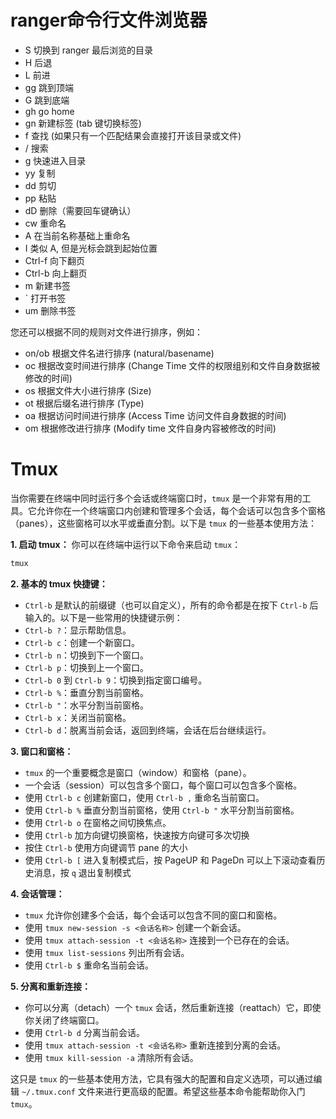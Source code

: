 # ranger命令行文件浏览器
- S 切换到 ranger 最后浏览的目录
- H 后退
- L 前进
- gg 跳到顶端
- G 跳到底端
- gh go home
- gn 新建标签 (tab 键切换标签)
- f 查找 (如果只有一个匹配结果会直接打开该目录或文件)
- / 搜索
- g 快速进入目录
- yy 复制
- dd 剪切
- pp 粘贴
- dD 删除（需要回车键确认）
- cw 重命名
- A 在当前名称基础上重命名
- I 类似 A, 但是光标会跳到起始位置
- Ctrl-f 向下翻页
- Ctrl-b 向上翻页
- m 新建书签
- \` 打开书签
- um 删除书签

您还可以根据不同的规则对文件进行排序，例如：

- on/ob 根据文件名进行排序 (natural/basename)
- oc 根据改变时间进行排序 (Change Time 文件的权限组别和文件自身数据被修改的时间)
- os 根据文件大小进行排序 (Size)
- ot 根据后缀名进行排序 (Type)
- oa 根据访问时间进行排序 (Access Time 访问文件自身数据的时间)
- om 根据修改进行排序 (Modify time 文件自身内容被修改的时间)

# Tmux

当你需要在终端中同时运行多个会话或终端窗口时，`tmux` 是一个非常有用的工具。它允许你在一个终端窗口内创建和管理多个会话，每个会话可以包含多个窗格（panes），这些窗格可以水平或垂直分割。以下是 `tmux` 的一些基本使用方法：

**1. 启动 tmux：**
你可以在终端中运行以下命令来启动 `tmux`：

```bash
tmux
```

**2. 基本的 tmux 快捷键：**
   - `Ctrl-b` 是默认的前缀键（也可以自定义），所有的命令都是在按下 `Ctrl-b` 后输入的。以下是一些常用的快捷键示例：
   - `Ctrl-b ?`：显示帮助信息。
   - `Ctrl-b c`：创建一个新窗口。
   - `Ctrl-b n`：切换到下一个窗口。
   - `Ctrl-b p`：切换到上一个窗口。
   - `Ctrl-b 0` 到 `Ctrl-b 9`：切换到指定窗口编号。
   - `Ctrl-b %`：垂直分割当前窗格。
   - `Ctrl-b "`：水平分割当前窗格。
   - `Ctrl-b x`：关闭当前窗格。
   - `Ctrl-b d`：脱离当前会话，返回到终端，会话在后台继续运行。

**3. 窗口和窗格：**
   - `tmux` 的一个重要概念是窗口（window）和窗格（pane）。
   - 一个会话（session）可以包含多个窗口，每个窗口可以包含多个窗格。
   - 使用 `Ctrl-b c` 创建新窗口，使用 `Ctrl-b ,` 重命名当前窗口。
   - 使用 `Ctrl-b %` 垂直分割当前窗格，使用 `Ctrl-b "` 水平分割当前窗格。
   - 使用 `Ctrl-b o` 在窗格之间切换焦点。
   - 使用 `Ctrl-b` 加方向键切换窗格，快速按方向键可多次切换
   - 按住 `Ctrl-b` 使用方向键调节 pane 的大小
   - 使用 `Ctrl-b [` 进入复制模式后，按 PageUP 和 PageDn 可以上下滚动查看历史消息，按 `q` 退出复制模式

**4. 会话管理：**
   - `tmux` 允许你创建多个会话，每个会话可以包含不同的窗口和窗格。
   - 使用 `tmux new-session -s <会话名称>` 创建一个新会话。
   - 使用 `tmux attach-session -t <会话名称>` 连接到一个已存在的会话。
   - 使用 `tmux list-sessions` 列出所有会话。
   - 使用 `Ctrl-b $` 重命名当前会话。

**5. 分离和重新连接：**
   - 你可以分离（detach）一个 `tmux` 会话，然后重新连接（reattach）它，即使你关闭了终端窗口。
   - 使用 `Ctrl-b d` 分离当前会话。
   - 使用 `tmux attach-session -t <会话名称>` 重新连接到分离的会话。
   - 使用 `tmux kill-session -a` 清除所有会话。

这只是 `tmux` 的一些基本使用方法，它具有强大的配置和自定义选项，可以通过编辑 `~/.tmux.conf` 文件来进行更高级的配置。希望这些基本命令能帮助你入门 `tmux`。

